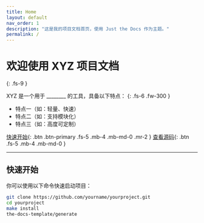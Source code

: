 ```yaml
---
title: Home
layout: default
nav_order: 1
description: "这是我的项目文档首页，使用 Just the Docs 作为主题。"
permalink: /
---
```


# 欢迎使用 XYZ 项目文档
{: .fs-9 }

XYZ 是一个用于 ________ 的工具，具备以下特点：
{: .fs-6 .fw-300 }

- 特点一（如：轻量、快速）
- 特点二（如：支持模块化）
- 特点三（如：高度可定制）

[快速开始](#快速开始){: .btn .btn-primary .fs-5 .mb-4 .mb-md-0 .mr-2 }
[查看源码](https://github.com/yourname/yourproject){: .btn .fs-5 .mb-4 .mb-md-0 }

---

## 快速开始

你可以使用以下命令快速启动项目：

```bash
git clone https://github.com/yourname/yourproject.git
cd yourproject
make install
the-docs-template/generate
